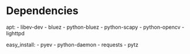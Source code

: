 Dependencies
==============================================================================

apt:
    - libev-dev
    - bluez
    - python-bluez
    - python-scapy
    - python-opencv
    - lighttpd

easy_install:
    - pyev
    - python-daemon
    - requests
    - pytz
